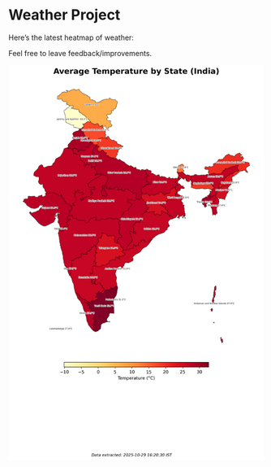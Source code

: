 # Weather Project

Here’s the latest heatmap of weather:

Feel free to leave feedback/improvements.

![India Heatmap](docs/assets/india_heatmap.png?v=01F179)
